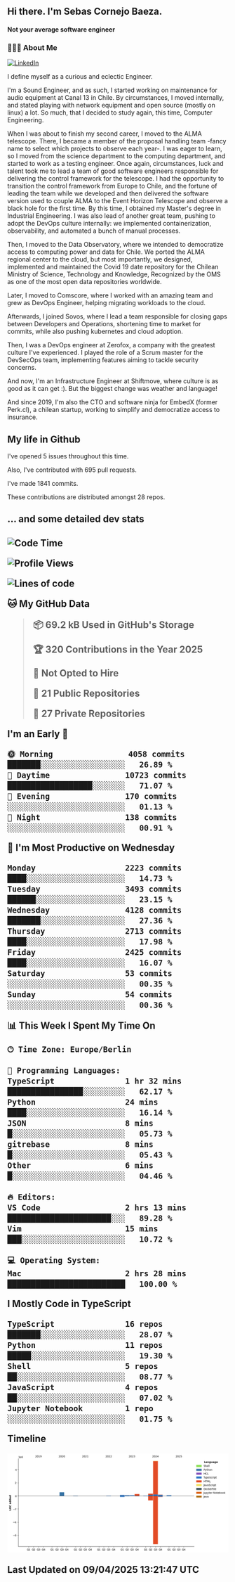 <h2> Hi there.  I'm Sebas Cornejo Baeza.</h2>
<h4> Not your average software engineer</h4>
<h3> 👨🏻‍💻 About Me </h3>
<a href="http://linkedin.com/in/sebastian-cornejo-baeza/"><img alt="LinkedIn" src="https://img.shields.io/badge/Sebas%20Cornejo%20-informational?style=appveyor&logo=linkedin"></a>


I define myself as a curious and eclectic Engineer.

I'm a Sound Engineer, and as such, I started working on maintenance for audio equipment at Canal 13 in Chile.
By circumstances, I moved internally, and stated playing with network equipment and open source (mostly on linux) 
a lot. So much, that I decided to study again, this time, Computer Engineering.

When I was about to finish my second career, I moved to the ALMA telescope. There, I became a member of the proposal handling team
-fancy name to select which projects to observe each year-. 
I was eager to learn, so I moved from the science department to the computing department, and started to work as 
a testing engineer. Once again, circumstances, luck and talent took me to lead a team of good software engineers 
responsible for delivering the control framework for the telescope. I had the opportunity to transition the control framework from
Europe to Chile, and the fortune of leading the team while we developed and then delivered the software
version used to couple ALMA to the Event Horizon Telescope and observe a black hole for the first time.
By this time, I obtained my Master's degree in Industrial Engineering.
I was also lead of another great team, pushing to adopt the DevOps culture internally: we implemented containerization, observability, and automated a bunch of manual processes.

Then, I moved to the Data Observatory, where we intended to democratize access to computing power
and data for Chile. We ported the ALMA regional center to the cloud, but most importantly, we designed, implemented
and maintained the Covid 19 date repository for the Chilean Ministry of Science, Technology and Knowledge, Recognized by the OMS as one of the most open
data repositories worldwide.

Later, I moved to Comscore, where I worked with an amazing team and grew as DevOps Engineer, helping migrating workloads to the cloud.

Afterwards, I joined Sovos, where I lead a team responsible for closing gaps between Developers and Operations, shortening time to market for commits, while
also pushing kubernetes and cloud adoption.

Then, I was a DevOps engineer at Zerofox, a company with the greatest culture I've experienced. I played the role of a Scrum master for the DevSecOps team,
implementing features aiming to tackle security concerns.

And now, I'm an Infrastructure Engineer at Shiftmove, where culture is as good as it can get :). But the biggest change was weather and language!
 
And since 2019, I'm also the CTO and software ninja for EmbedX (former Perk.cl), a chilean startup, working to simplify and democratize access to insurance.

<h2> My life in Github </h2>

I've opened 5 issues throughout this time.

Also, I've contributed with 695 pull requests.

I've made 1841 commits.

These contributions are distributed amongst 28 repos.

<h2>... and some detailed dev stats<h2>

<!--START_SECTION:waka-->
![Code Time](http://img.shields.io/badge/Code%20Time-1%2C083%20hrs%201%20min-blue)

![Profile Views](http://img.shields.io/badge/Profile%20Views-0-blue)

![Lines of code](https://img.shields.io/badge/From%20Hello%20World%20I%27ve%20Written-7.1%20million%20lines%20of%20code-blue)

**🐱 My GitHub Data** 

> 📦 69.2 kB Used in GitHub's Storage 
 > 
> 🏆 320 Contributions in the Year 2025
 > 
> 🚫 Not Opted to Hire
 > 
> 📜 21 Public Repositories 
 > 
> 🔑 27 Private Repositories 
 > 
**I'm an Early 🐤** 

```text
🌞 Morning                4058 commits        ███████░░░░░░░░░░░░░░░░░░   26.89 % 
🌆 Daytime                10723 commits       ██████████████████░░░░░░░   71.07 % 
🌃 Evening                170 commits         ░░░░░░░░░░░░░░░░░░░░░░░░░   01.13 % 
🌙 Night                  138 commits         ░░░░░░░░░░░░░░░░░░░░░░░░░   00.91 % 
```
📅 **I'm Most Productive on Wednesday** 

```text
Monday                   2223 commits        ████░░░░░░░░░░░░░░░░░░░░░   14.73 % 
Tuesday                  3493 commits        ██████░░░░░░░░░░░░░░░░░░░   23.15 % 
Wednesday                4128 commits        ███████░░░░░░░░░░░░░░░░░░   27.36 % 
Thursday                 2713 commits        ████░░░░░░░░░░░░░░░░░░░░░   17.98 % 
Friday                   2425 commits        ████░░░░░░░░░░░░░░░░░░░░░   16.07 % 
Saturday                 53 commits          ░░░░░░░░░░░░░░░░░░░░░░░░░   00.35 % 
Sunday                   54 commits          ░░░░░░░░░░░░░░░░░░░░░░░░░   00.36 % 
```


📊 **This Week I Spent My Time On** 

```text
🕑︎ Time Zone: Europe/Berlin

💬 Programming Languages: 
TypeScript               1 hr 32 mins        ████████████████░░░░░░░░░   62.17 % 
Python                   24 mins             ████░░░░░░░░░░░░░░░░░░░░░   16.14 % 
JSON                     8 mins              █░░░░░░░░░░░░░░░░░░░░░░░░   05.73 % 
gitrebase                8 mins              █░░░░░░░░░░░░░░░░░░░░░░░░   05.43 % 
Other                    6 mins              █░░░░░░░░░░░░░░░░░░░░░░░░   04.46 % 

🔥 Editors: 
VS Code                  2 hrs 13 mins       ██████████████████████░░░   89.28 % 
Vim                      15 mins             ███░░░░░░░░░░░░░░░░░░░░░░   10.72 % 

💻 Operating System: 
Mac                      2 hrs 28 mins       █████████████████████████   100.00 % 
```

**I Mostly Code in TypeScript** 

```text
TypeScript               16 repos            ███████░░░░░░░░░░░░░░░░░░   28.07 % 
Python                   11 repos            █████░░░░░░░░░░░░░░░░░░░░   19.30 % 
Shell                    5 repos             ██░░░░░░░░░░░░░░░░░░░░░░░   08.77 % 
JavaScript               4 repos             ██░░░░░░░░░░░░░░░░░░░░░░░   07.02 % 
Jupyter Notebook         1 repo              ░░░░░░░░░░░░░░░░░░░░░░░░░   01.75 % 
```



**Timeline**

![Lines of Code chart](https://raw.githubusercontent.com/scornejob/scornejob/master/assets/bar_graph.png)


 Last Updated on 09/04/2025 13:21:47 UTC
<!--END_SECTION:waka-->
